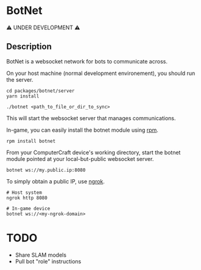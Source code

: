 # BotNet

:warning: UNDER DEVELOPMENT :warning:

## Description

BotNet is a websocket network for bots to communicate across.

On your host machine (normal development environement), you should run the server.

```
cd packages/botnet/server
yarn install

./botnet <path_to_file_or_dir_to_sync>
```

This will start the websocket server that manages communications.

In-game, you can easily install the botnet module using [rpm](https://github.com/Reactified/rpm).

```
rpm install botnet
```

From your ComputerCraft device's working directory, start the botnet module pointed at your local-but-public websocket server.

```
botnet ws://my.public.ip:8080
```

To simply obtain a public IP, use [ngrok](https://ngrok.com/).

```
# Host system
ngrok http 8080

# In-game device
botnet ws://<my-ngrok-domain>
```

# TODO

- Share SLAM models
- Pull bot "role" instructions

